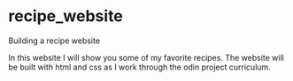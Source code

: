 # recipe_website
Building a recipe website 

In this website I will show you some of my favorite recipes. 
The website will be built with html and css as I work through the odin project curriculum.



